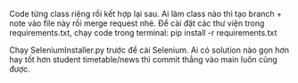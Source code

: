 Code từng class riêng rồi kết hợp lại sau. Ai làm class nào thì tạo branch + note vào file này rồi merge request nhé.
Để cài đặt các thư viện trong requirements.txt, chạy code trong terminal:
pip install -r requirements.txt

Chạy SeleniumInstaller.py trước để cài Selenium. Ai có solution nào gọn hơn hay tốt hơn student timetable/news thì commit thẳng vào main luôn cũng được.
